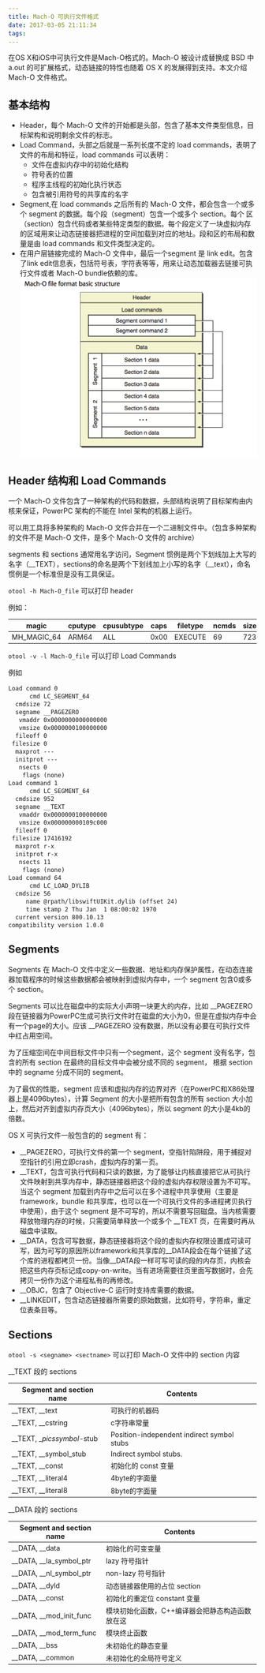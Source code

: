 ```yaml
---
title: Mach-O 可执行文件格式
date: 2017-03-05 21:11:34
tags:
---
```


在OS X和iOS中可执行文件是Mach-O格式的。Mach-O 被设计成替换成 BSD 中 a.out 的可扩展格式，动态链接的特性也随着 OS X 的发展得到支持。本文介绍 Mach-O 文件格式。
<!-- more -->

## 基本结构

* Header，每个 Mach-O 文件的开始都是头部，包含了基本文件类型信息，目标架构和说明剩余文件的标志。
* Load Command，头部之后就是一系列长度不定的 load commands，表明了文件的布局和特征，load commands 可以表明：
    * 文件在虚拟内存中的初始化结构
    * 符号表的位置
    * 程序主线程的初始化执行状态
    * 包含被引用符号的共享库的名字
* Segment,在 load commands 之后所有的 Mach-O 文件，都会包含一个或多个 segment 的数据。每个段（segment）包含一个或多个 section。每个 区（section）包含代码或者某些特定类型的数据。每个段定义了一块虚拟内存的区域用来让动态链接器把进程的空间加载到对应的地址。段和区的布局和数量是由 load commands 和文件类型决定的。
* 在用户层链接完成的 Mach-O 文件中，最后一个segment 是 link edit。包含了link edit信息表，包括符号表，字符表等等，用来让动态加载器去链接可执行文件或者 Mach-O bundle依赖的库。![Mach-O_file_format_basic_structure](/images/Mach-O_file_format/Mach-O_file_format_basic_structure.png)


## Header 结构和 Load Commands

一个 Mach-O 文件包含了一种架构的代码和数据，头部结构说明了目标架构由内核来保证，PowerPC 架构的不能在 Intel 架构的机器上运行。

可以用工具将多种架构的 Mach-O 文件合并在一个二进制文件中。（包含多种架构的文件不是 Mach-O 文件，是多个 Mach-O 文件的 archive）

segments 和 sections 通常用名字访问，Segment 惯例是两个下划线加上大写的名字（__TEXT），sections的命名是两个下划线加上小写的名字（__text），命名惯例是一个标准但是没有工具保证。


`otool -h Mach-O_file` 可以打印 header

例如：

magic | cputype | cpusubtype | caps | filetype | ncmds | sizeofcmds | flags
----|----|----|----|----|----|----|----
MH_MAGIC_64 | ARM64 | ALL | 0x00 | EXECUTE | 69 | 7232 | 0x00218085


`otool -v -l Mach-O_file` 可以打印 Load Commands

例如

```
Load command 0
      cmd LC_SEGMENT_64
  cmdsize 72
  segname __PAGEZERO
   vmaddr 0x0000000000000000
   vmsize 0x0000000100000000
  fileoff 0
 filesize 0
  maxprot ---
  initprot ---
   nsects 0
    flags (none)
Load command 1
      cmd LC_SEGMENT_64
  cmdsize 952
  segname __TEXT
   vmaddr 0x0000000100000000
   vmsize 0x000000000109c000
  fileoff 0
 filesize 17416192
  maxprot r-x
  initprot r-x
   nsects 11
    flags (none)
Load command 64
      cmd LC_LOAD_DYLIB
  cmdsize 56
     name @rpath/libswiftUIKit.dylib (offset 24)
     time stamp 2 Thu Jan  1 08:00:02 1970
  current version 800.10.13
compatibility version 1.0.0
```

## Segments

Segments 在 Mach-O 文件中定义一些数据、地址和内存保护属性，在动态连接器加载程序的时候这些数据都会被映射到虚拟内存中，一个 segment 包含0或多个 section。

Segments 可以比在磁盘中的实际大小声明一块更大的内存，比如 __PAGEZERO 段在链接器为PowerPC生成可执行文件时在磁盘的大小为0，但是在虚拟内存中会有一个page的大小。应该 __PAGEZERO 没有数据，所以没有必要在可执行文件中红占用空间。

为了压缩空间在中间目标文件中只有一个segment，这个 segment 没有名字，包含的所有 section 在最终的目标文件中会被分成不同的 segment， 根据 section 中的 segname 分成不同的 segment。
    
为了最优的性能，segment 应该和虚拟内存的边界对齐（在PowerPC和X86处理器上是4096bytes），计算 Segment 的大小是把所有包含的所有 section 大小加上，然后对齐到虚拟内存页大小（4096bytes），所以 segment 的大小是4kb的倍数。

OS X 可执行文件一般包含的的 segment 有：

* __PAGEZERO，可执行文件的第一个 segment，空指针陷阱段，用于捕捉对空指针的引用立即crash，虚拟内存的第一页。
* __TEXT，包含可执行代码和只读的数据，为了能够让内核直接把它从可执行文件映射到共享内存中，静态链接器把这个段的虚拟内存权限设置为不可写。当这个 segment 加载到内存中之后可以在多个进程中共享使用（主要是framework，bundle 和共享库，也可以在一个可执行文件的多进程拷贝执行中使用），由于这个 segment 是不可写的，所以不需要写回磁盘。当内核需要释放物理内存的时候，只需要简单释放一个或多个 __TEXT 页，在需要时再从磁盘中读取。
* __DATA，包含可写数据，静态链接器将这个段的虚拟内存权限设置成可读可写，因为可写的原因所以framework和共享库的__DATA段会在每个链接了这个库的进程都拷贝一份。当像__DATA段一样可写可读的段的内存页，内核会把这些内存页标记成copy-on-write。当有进场需要往页里面写数据时，会先拷贝一份作为这个进程私有的再修改。
* __OBJC，包含了 Objective-C 运行时支持库需要的数据。
* __LINKEDIT，包含动态链接器所需要的原始数据，比如符号，字符串，重定位表条目等。


## Sections

`otool -s <segname> <sectname>` 可以打印 Mach-O 文件中的 section 内容

__TEXT 段的 sections

Segment and section name | Contents
-------------------------|---------
__TEXT, __text      | 可执行的机器码
__TEXT, __cstring   | c字符串常量 
__TEXT, __picssymbol_-stub | Position-independent indirect symbol stubs
__TEXT, __symbol_stub      | Indirect symbol stubs.
__TEXT, __const            | 初始化的 const 变量
__TEXT, __literal4         | 4byte的字面量
__TEXT, __literal8         | 8byte的字面量

__DATA 段的 sections

Segment and section name | Contents
-------------------------|---------
__DATA, __data              | 初始化的可变变量
__DATA, __la_symbol_ptr     | lazy 符号指针
__DATA, __nl_symbol_ptr     | non-lazy 符号指针
__DATA, __dyld              | 动态链接器使用的占位 section 
__DATA, __const             | 初始化的重定位 constant 变量
__DATA, __mod_init_func     | 模块初始化函数，C++编译器会把静态构造函数放在这
__DATA, __mod_term_func     | 模块终止函数
__DATA, __bss               | 未初始化的静态变量
__DATA, __common            | 未初始化的全局符号定义

